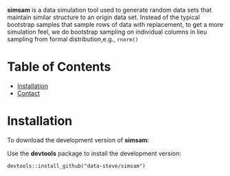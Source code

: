 
**simsam** is a data simulation tool used to generate random data
sets that maintain similar structure to an origin data set. Instead of the typical bootstrap samples that sample rows of data with replacement, to get a more simulation feel, we do bootstrap sampling on individual columns in lieu sampling from formal distribution,e.g., `rnorm()`  

Table of Contents
=================

-   [Installation](#installation)
-   [Contact](#contact)

Installation
============

To download the development version of **simsam**:

Use the **devtools** package to install the development version:

    devtools::install_github("data-steve/simsam")


